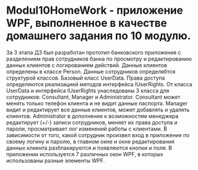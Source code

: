 # Modul10HomeWork - приложение WPF, выполненное в качестве домашнего задания по 10 модулю.
За 3 этапа ДЗ был разработан прототип банковского приложения с разделением прав сотрудников банка по просмотру и редактированию данных клиентов с логированием действий.
Данные клиентов определены в классе Person. Данные сотрудников определябтся структурой классов. Базовый класс UserData. Права доступа определяются реализацией методов интерфейса IUserRights.
От класса UserData и интерфейса IUserRights унаследованы 3 класса для сотрудников: Consultant, Manager и Administrator. Consultant может менять только телефон клиента и не видит данные паспорта. 
Manager видит и редактирует все данные клиентов, может добавлять и удалять клиентов. Administrator в дополнение к возможностям менеджера редактирует (+/-) записи сотрудников, меняет их права доступа
и пароли, просматривает лог изменений работы с клиентами. В зависимости от того, какой сотрудник произвел вход в приложение по своему логину и паролю, в главном окне и окне редактирования данных
клиента разблакируются и появляются кнопки и поля. В приложении используется 7 различных окон WPF, в которых использованы разные элементы WPF. 
